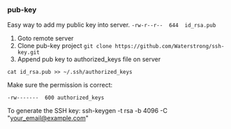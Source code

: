 ### pub-key
Easy way to add my public key into server. `-rw-r--r--  644  id_rsa.pub`

1. Goto remote server
2. Clone pub-key project `git clone https://github.com/Waterstrong/ssh-key.git`
3. Append pub key to authorized_keys file on server
```
cat id_rsa.pub >> ~/.ssh/authorized_keys
```

Make sure the permission is correct: 
```
-rw-------  600 authorized_keys
```

To generate the SSH key:
ssh-keygen -t rsa -b 4096 -C "your_email@example.com"
